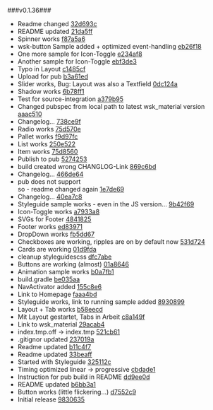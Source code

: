 ###v0.1.36###
* Readme changed [32d693c](http://github.com/MikeMitterer/dart-wsk-angular/commit/32d693cded7b0a9a65f98e60e063451cbc1e7f9c)
* README updated [21da5ff](http://github.com/MikeMitterer/dart-wsk-angular/commit/21da5ffb640bfe30bb16be5fa0ca6783c4a7517c)
* Spinner works [f87a5a6](http://github.com/MikeMitterer/dart-wsk-angular/commit/f87a5a6a8dd7ffbeb827e62e7d07df66cc68bf74)
* wsk-button Sample added + optimized event-handling [eb26f18](http://github.com/MikeMitterer/dart-wsk-angular/commit/eb26f18aa6e455216e8f65cf00aa35c85c21a979)
* One more sample for Icon-Toggle [e234af8](http://github.com/MikeMitterer/dart-wsk-angular/commit/e234af84b1f7dea676a83a6e37d8d3c7c4653997)
* Another sample for Icon-Toggle [ebf3de3](http://github.com/MikeMitterer/dart-wsk-angular/commit/ebf3de333b77e605fd8f06be4d1567d66cedd68d)
* Typo in Layout [c1485cf](http://github.com/MikeMitterer/dart-wsk-angular/commit/c1485cf582ffa1addde4cb41a0fe0d28c4957ed2)
* Upload for pub [b3a61ed](http://github.com/MikeMitterer/dart-wsk-angular/commit/b3a61ed8b5492ab0096c5f3d99a47076d5fb8f30)
* Slider works, Bug: Layout was also a Textfield [0dc124a](http://github.com/MikeMitterer/dart-wsk-angular/commit/0dc124ac3f72210ff52353eab158ea5dfd50cfc8)
* Shadow works [6b78ff1](http://github.com/MikeMitterer/dart-wsk-angular/commit/6b78ff1d6dc30a62885c96787c59dc679c073a3a)
* Test for source-integration [a379b95](http://github.com/MikeMitterer/dart-wsk-angular/commit/a379b955ad0901a922d7fb8ee5f39f21ed1c618b)
* Changed pubspec from local path to latest wsk_material version [aaac510](http://github.com/MikeMitterer/dart-wsk-angular/commit/aaac51011dcef94df4849c6deef94e816254e8bd)
* Changelog... [738ce9f](http://github.com/MikeMitterer/dart-wsk-angular/commit/738ce9f597db5a05f14f622397c5e44a0e34f317)
* Radio works [75d570e](http://github.com/MikeMitterer/dart-wsk-angular/commit/75d570e714d3f794a24947e219832d1ebf371a3b)
* Pallet works [f9d97fc](http://github.com/MikeMitterer/dart-wsk-angular/commit/f9d97fc6599610585f1d9fb4acf821834e934318)
* List works [250e522](http://github.com/MikeMitterer/dart-wsk-angular/commit/250e522e58f51ccb6618999a9dd13959c12a125d)
* Item works [75d8560](http://github.com/MikeMitterer/dart-wsk-angular/commit/75d856036cc58203bc0a491d2b8f6755e4181dfb)
* Publish to pub [5274253](http://github.com/MikeMitterer/dart-wsk-angular/commit/5274253e47568922b1d5b8f1b1bd9354a4b64fbd)
* build created wrong CHANGLOG-Link [869c6bd](http://github.com/MikeMitterer/dart-wsk-angular/commit/869c6bdf7bfb298d944e7656a9b85a260e95856c)
* Changelog... [466de64](http://github.com/MikeMitterer/dart-wsk-angular/commit/466de64219fda6d4931cedebc61e7a683bdff8fe)
* pub does not support <br> so - readme changed again [1e7de69](http://github.com/MikeMitterer/dart-wsk-angular/commit/1e7de6936541a34d14b05134fe37f933a18f4aee)
* Changelog... [40ea7c8](http://github.com/MikeMitterer/dart-wsk-angular/commit/40ea7c88d00f01eb7a72bf8b99086c3942c82f05)
* Styleguide sample works - even in the JS version... [9b42f69](http://github.com/MikeMitterer/dart-wsk-angular/commit/9b42f69886a2cadf13e7bd9a58a24772ebd17d0f)
* Icon-Toggle works [a7933a8](http://github.com/MikeMitterer/dart-wsk-angular/commit/a7933a8df3bf3b85ef24f9c1ca295ac9a817dfe5)
* SVGs for Footer [4841825](http://github.com/MikeMitterer/dart-wsk-angular/commit/4841825a793075bad56ccf451a79da4932dcba5a)
* Footer works [ed83971](http://github.com/MikeMitterer/dart-wsk-angular/commit/ed83971f463479101f213744131ab1489275ada7)
* DropDown works [fb5dd67](http://github.com/MikeMitterer/dart-wsk-angular/commit/fb5dd67e598c0ef8df5636a7d73936e6e41af7a1)
* Checkboxes are working, ripples are on by default now [531d724](http://github.com/MikeMitterer/dart-wsk-angular/commit/531d724a6d6ecfa48add394b4ed96fc11978e148)
* Cards are working [01d9fda](http://github.com/MikeMitterer/dart-wsk-angular/commit/01d9fda0fe59ff1c379f2c344a432c2f7f5db3a4)
* cleanup styleguidescss [dfc7abe](http://github.com/MikeMitterer/dart-wsk-angular/commit/dfc7abec67e38cc0eed5e399866e2e97664dc653)
* Buttons are working (almost) [01a8646](http://github.com/MikeMitterer/dart-wsk-angular/commit/01a8646101da3fd252644a1c3e4b2d6d4f54b4d3)
* Animation sample works [b0a7fb1](http://github.com/MikeMitterer/dart-wsk-angular/commit/b0a7fb149529660db222d2b2fb9891ebc83ab590)
* build.gradle [be035aa](http://github.com/MikeMitterer/dart-wsk-angular/commit/be035aa7ea84237c545a3ae23b4d0f4deae95a1f)
* NavActivator added [155c8e6](http://github.com/MikeMitterer/dart-wsk-angular/commit/155c8e6b41fef9a1fdfbf837634fdbf9341ca16e)
* Link to Homepage [faaa4bd](http://github.com/MikeMitterer/dart-wsk-angular/commit/faaa4bdc55580df3546512572004524ce8c6381a)
* Styleguide works, link to running sample added [8930899](http://github.com/MikeMitterer/dart-wsk-angular/commit/89308996e00fe87ed731cb3787cba06924bf3b25)
* Layout + Tab works [b58eecd](http://github.com/MikeMitterer/dart-wsk-angular/commit/b58eecd825189713b7b3e5614deb845d1323b38e)
* Mit Layout gestartet, Tabs in Arbeit [c8a149f](http://github.com/MikeMitterer/dart-wsk-angular/commit/c8a149f186487bf33b0b7bee82847bce98d7ad92)
* Link to wsk_material [29acab4](http://github.com/MikeMitterer/dart-wsk-angular/commit/29acab4dd60ca800fc683773b41850769ea42e74)
* index.tmp.off -> index.tmp [521cb61](http://github.com/MikeMitterer/dart-wsk-angular/commit/521cb61c3b8ff8ea75d5b021faf9a4188c4e6f07)
* .gitignor updated [237019a](http://github.com/MikeMitterer/dart-wsk-angular/commit/237019a1913b67e533277073c007a3f7a4be736e)
* Readme updated [b11c4f7](http://github.com/MikeMitterer/dart-wsk-angular/commit/b11c4f710c697750a1f6a96939c389ee98631d5f)
* Readme updated [33beaff](http://github.com/MikeMitterer/dart-wsk-angular/commit/33beaff5533706fa8b5298dd9e58ecce4cd3f893)
* Started with Styleguide [325112c](http://github.com/MikeMitterer/dart-wsk-angular/commit/325112cd567f9a11f09e2a2c61acf9b3e95c18a4)
* Timing optimized linear -> progressive [cbdade1](http://github.com/MikeMitterer/dart-wsk-angular/commit/cbdade12ce659d3b2eb0486f69cb25f04d6dd819)
* Instruction for pub build in README [dd9ee0d](http://github.com/MikeMitterer/dart-wsk-angular/commit/dd9ee0df239d37fdfd39f335b90dec23ee58d6cf)
* README updated [b6bb3a1](http://github.com/MikeMitterer/dart-wsk-angular/commit/b6bb3a189857f48a922c8d5e97b0a51559aa7233)
* Button works (little flickering...) [d7552c9](http://github.com/MikeMitterer/dart-wsk-angular/commit/d7552c95ea36ac68408a6a80dc080604b9d74ef2)
* Initial release [9830635](http://github.com/MikeMitterer/dart-wsk-angular/commit/9830635e005a080147f75e87ac4458812b171204)